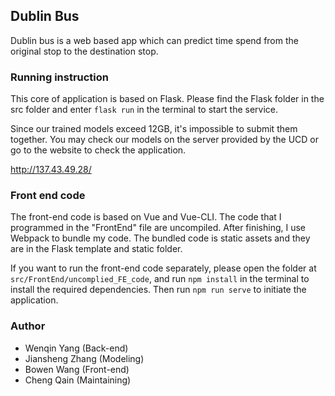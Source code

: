 ## Dublin Bus
Dublin bus is a web based app which can predict time spend from the original stop to the destination stop.


### Running instruction

This core of application is based on Flask. Please find the Flask folder in the src folder and enter `flask run` in the terminal to start the service.


Since our trained models exceed 12GB, it's impossible to submit them together. You may check our models on the server provided by the UCD or go to the website to check the application.

http://137.43.49.28/

### Front end code
The front-end code is based on Vue and Vue-CLI. The code that I programmed in the "FrontEnd" file are uncompiled. After finishing, I use Webpack to bundle my code. The bundled code is static assets and they are in the Flask template and static folder.

If you want to run the front-end code separately, please open the folder at  `src/FrontEnd/uncomplied_FE_code`, and run `npm install` in the terminal to install the required dependencies. Then run `npm run serve` to initiate the application.


### Author    
- Wenqin Yang (Back-end)
- Jiansheng Zhang (Modeling)
- Bowen Wang (Front-end)
- Cheng Qain (Maintaining)
